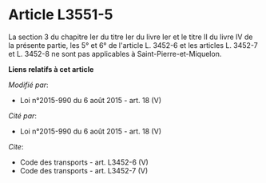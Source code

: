 # Article L3551-5

La section 3 du chapitre Ier du titre Ier du livre Ier et le titre II du livre IV de la présente partie, les 5° et 6° de
l'article L. 3452-6 et les articles L. 3452-7 et L. 3452-8 ne sont pas applicables à Saint-Pierre-et-Miquelon.

**Liens relatifs à cet article**

_Modifié par_:

  - Loi n°2015-990 du 6 août 2015 - art. 18 (V)

_Cité par_:

  - Loi n°2015-990 du 6 août 2015 - art. 18 (V)

_Cite_:

  - Code des transports - art. L3452-6 (V)
  - Code des transports - art. L3452-7 (V)
